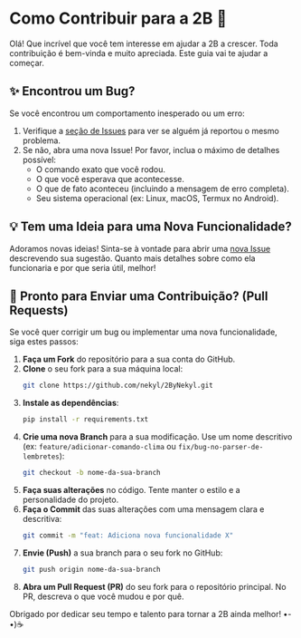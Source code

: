 # Como Contribuir para a 2B 💖

Olá! Que incrível que você tem interesse em ajudar a 2B a crescer. Toda contribuição é bem-vinda e muito apreciada. Este guia vai te ajudar a começar.

## ✨ Encontrou um Bug?

Se você encontrou um comportamento inesperado ou um erro:
1.  Verifique a [seção de Issues](https://github.com/nekyl/2ByNekyl/issues) para ver se alguém já reportou o mesmo problema.
2.  Se não, abra uma nova Issue! Por favor, inclua o máximo de detalhes possível:
    *   O comando exato que você rodou.
    *   O que você esperava que acontecesse.
    *   O que de fato aconteceu (incluindo a mensagem de erro completa).
    *   Seu sistema operacional (ex: Linux, macOS, Termux no Android).

## 💡 Tem uma Ideia para uma Nova Funcionalidade?

Adoramos novas ideias! Sinta-se à vontade para abrir uma [nova Issue](https://github.com/nekyl/2ByNekyl/issues) descrevendo sua sugestão. Quanto mais detalhes sobre como ela funcionaria e por que seria útil, melhor!

## 🚀 Pronto para Enviar uma Contribuição? (Pull Requests)

Se você quer corrigir um bug ou implementar uma nova funcionalidade, siga estes passos:

1.  **Faça um Fork** do repositório para a sua conta do GitHub.
2.  **Clone** o seu fork para a sua máquina local:
    ```bash
    git clone https://github.com/nekyl/2ByNekyl.git
    ```
3.  **Instale as dependências**:
    ```bash
    pip install -r requirements.txt
    ```
4.  **Crie uma nova Branch** para a sua modificação. Use um nome descritivo (ex: `feature/adicionar-comando-clima` ou `fix/bug-no-parser-de-lembretes`):
    ```bash
    git checkout -b nome-da-sua-branch
    ```
5.  **Faça suas alterações** no código. Tente manter o estilo e a personalidade do projeto.
6.  **Faça o Commit** das suas alterações com uma mensagem clara e descritiva:
    ```bash
    git commit -m "feat: Adiciona nova funcionalidade X"
    ```
7.  **Envie (Push)** a sua branch para o seu fork no GitHub:
    ```bash
    git push origin nome-da-sua-branch
    ```
8.  **Abra um Pull Request (PR)** do seu fork para o repositório principal. No PR, descreva o que você mudou e por quê.

Obrigado por dedicar seu tempo e talento para tornar a 2B ainda melhor! •-•)☕️
